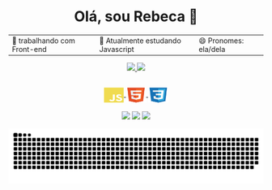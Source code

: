 <h1 align="center">Olá, sou Rebeca 🌠</h1>

 <div>
    <table align="center">
        <tr>
            <td>🔭 trabalhando com Front-end </td>
            <td> 🌱 Atualmente estudando Javascript</td>
            <td>😄 Pronomes: ela/dela</td>
        </tr>
    </table>
</div>

<div align="center">
  <a href="https://github.com/rebecasguerri">
  <img height="165em" src="https://github-readme-stats.vercel.app/api?username=rebecasguerri&show_icons=true&theme=moltack&include_all_commits=true&count_private=true"/>
  <img height="165em" src="https://github-readme-stats.vercel.app/api/top-langs/?username=rebecasguerri&layout=compact&langs_count=7&theme=moltack"/>
</div>

##  
<div align="center">
    <div>
        <img align="center" alt="Rebeca-Js" height="30" width="40" src="https://raw.githubusercontent.com/devicons/devicon/master/icons/javascript/javascript-plain.svg">
        <img align="center" alt="Rebeca-HTML" height="30" width="40" src="https://raw.githubusercontent.com/devicons/devicon/master/icons/html5/html5-original.svg">
        <img align="center" alt="Rebeca-CSS" height="30" width="40" src="https://raw.githubusercontent.com/devicons/devicon/master/icons/css3/css3-original.svg">
    </div>
 <br>

  <div>
    <a href = "mailto:rebecasguerri@gmail.com"><img src="https://img.shields.io/badge/-Gmail-%23333?style=for-the-badge&logo=gmail&logoColor=white" target="_blank"></a>
    <a href="https://www.linkedin.com/in/rebeca-freitas-16b16a232/" target="_blank"><img src="https://img.shields.io/badge/-LinkedIn-%230077B5?style=for-the-badge&logo=linkedin&logoColor=white" target="_blank"></a>
    <a href="https://www.instagram.com/rebecasguerri/" target="_blank"><img src="https://img.shields.io/badge/-Instagram-%23E4405F?style=for-the-badge&logo=instagram&logoColor=white" target="_blank"></a>
   
![Snake animation](https://github.com/rebecasguerri/rebecasguerri/blob/output/github-contribution-grid-snake.svg)
  </div>
</div>

 





